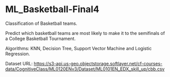 # ML_Basketball-Final4
Classification of Basketball teams.

Predict which basketball teams are most likely to make it to the semifinals of a College Basketball Tournament.


Algorithms: KNN, Decision Tree, Support Vector Machine and Logistic Regression.


Dataset URL: https://s3-api.us-geo.objectstorage.softlayer.net/cf-courses-data/CognitiveClass/ML0120ENv3/Dataset/ML0101EN_EDX_skill_up/cbb.csv
